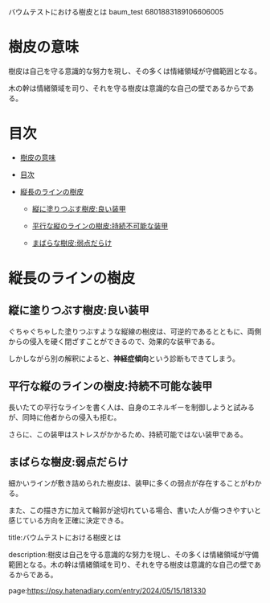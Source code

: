 バウムテストにおける樹皮とは
baum_test
6801883189106606005



# 樹皮の意味



樹皮は自己を守る意識的な努力を現し、その多くは情緒領域が守備範囲となる。



木の幹は情緒領域を司り、それを守る樹皮は意識的な自己の壁であるからである。



# 目次



- [樹皮の意味](#樹皮の意味)

- [目次](#目次)

- [縦長のラインの樹皮](#縦長のラインの樹皮)

  - [縦に塗りつぶす樹皮:良い装甲](#縦に塗りつぶす樹皮良い装甲)

  - [平行な縦のラインの樹皮:持続不可能な装甲](#平行な縦のラインの樹皮持続不可能な装甲)

  - [まばらな樹皮:弱点だらけ](#まばらな樹皮弱点だらけ)







# 縦長のラインの樹皮





## 縦に塗りつぶす樹皮:良い装甲



ぐちゃぐちゃした塗りつぶすような縦線の樹皮は、可逆的であるとともに、両側からの侵入を硬く閉ざすことができるので、効果的な装甲である。





しかしながら別の解釈によると、**神経症傾向**という診断もできてしまう。







## 平行な縦のラインの樹皮:持続不可能な装甲





長いたての平行なラインを書く人は、自身のエネルギーを制御しようと試みるが、同時に他者からの侵入も拒む。



さらに、この装甲はストレスがかかるため、持続可能ではない装甲である。







## まばらな樹皮:弱点だらけ



細かいラインが敷き詰められた樹皮は、装甲に多くの弱点が存在することがわかる。



また、この描き方に加えて輪郭が途切れている場合、書いた人が傷つきやすいと感じている方向を正確に決定できる。







title:バウムテストにおける樹皮とは



description:樹皮は自己を守る意識的な努力を現し、その多くは情緒領域が守備範囲となる。木の幹は情緒領域を司り、それを守る樹皮は意識的な自己の壁であるからである。









page:https://psy.hatenadiary.com/entry/2024/05/15/181330
